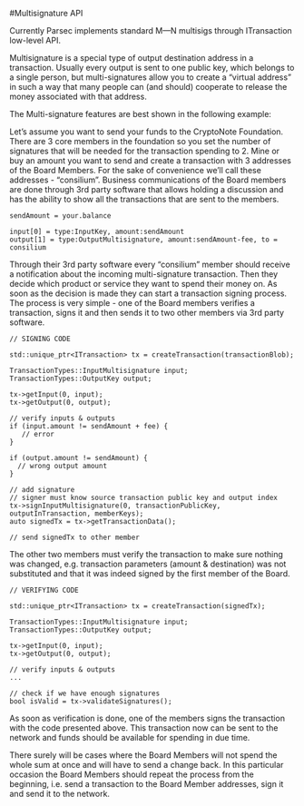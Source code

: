 #Multisignature API

Currently Parsec implements standard M—N multisigs through ITransaction low-level API.

Multisignature is a special type of output destination address in a transaction. Usually every output is sent to one public key, which belongs to a single person, but multi-signatures allow you to create a “virtual address” in such a way that many people can (and should) cooperate to release the money associated with that address.

The Multi-signature features are best shown in the following example:

Let’s assume you want to send your funds to the CryptoNote Foundation. There are 3 core members in the foundation so you set the number of signatures that will be needed for the transaction spending to 2. Mine or buy an amount you want to send and create a transaction with 3 addresses of the Board Members. For the sake of convenience we’ll call these addresses - “consilium”. Business communications of the Board members are done through 3rd party software that allows holding a discussion and has the ability to show all the transactions that are sent to the members.

`sendAmount = your.balance`

```
input[0] = type:InputKey, amount:sendAmount
output[1] = type:OutputMultisignature, amount:sendAmount-fee, to = consilium
```

Through their 3rd party software every “consilium” member should receive a notification about the incoming multi-signature transaction. Then they decide which product or service they want to spend their money on. As soon as the decision is made they can start a transaction signing process. The process is very simple - one of the Board members verifies a transaction, signs it and then sends it to two other members via 3rd party software.

```
// SIGNING CODE

std::unique_ptr<ITransaction> tx = createTransaction(transactionBlob);

TransactionTypes::InputMultisignature input;
TransactionTypes::OutputKey output;

tx->getInput(0, input);
tx->getOutput(0, output);

// verify inputs & outputs
if (input.amount != sendAmount + fee) {
   // error
}

if (output.amount != sendAmount) {
  // wrong output amount
}

// add signature
// signer must know source transaction public key and output index
tx->signInputMultisignature(0, transactionPublicKey, outputInTransaction, memberKeys);
auto signedTx = tx->getTransactionData();

// send signedTx to other member
```

The other two members must verify the transaction to make sure nothing was changed, e.g. transaction parameters (amount & destination) was not substituted and that it was indeed signed by the first member of the Board.

```
// VERIFYING CODE

std::unique_ptr<ITransaction> tx = createTransaction(signedTx);

TransactionTypes::InputMultisignature input;
TransactionTypes::OutputKey output;

tx->getInput(0, input);
tx->getOutput(0, output);

// verify inputs & outputs
...

// check if we have enough signatures
bool isValid = tx->validateSignatures();
```

As soon as verification is done, one of the members signs the transaction with the code presented above. This transaction now can be sent to the network and funds should be available for spending in due time.

There surely will be cases where the Board Members will not spend the whole sum at once and will have to send a change back. In this particular occasion the Board Members should repeat the process from the beginning, i.e. send a transaction to the Board Member addresses, sign it and send it to the network. 
